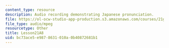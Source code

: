```yaml
---
content_type: resource
description: Audio recording demonstrating Japanese pronunciation.
file: https://ol-ocw-studio-app-production.s3.amazonaws.com/courses/21g-504-japanese-iv-spring-2009/bc73ace5e9878631010a0b40872681b1_Lesson21A8.mp3
file_type: audio/mpeg
resourcetype: Other
title: Lesson21A8
uid: bc73ace5-e987-8631-010a-0b40872681b1
---
```

